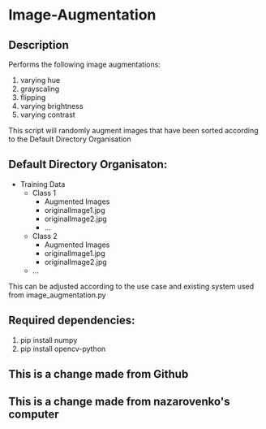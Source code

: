 # Image-Augmentation

## Description

Performs the following image augmentations:

1. varying hue
2. grayscaling
3. flipping
4. varying brightness
5. varying contrast

This script will randomly augment images that have been sorted according to the Default Directory Organisation

## Default Directory Organisaton:

- Training Data
  - Class 1
    - Augmented Images
    - originalImage1.jpg
    - originalImage2.jpg
    - ...
  - Class 2
    - Augmented Images
    - originalImage1.jpg
    - originalImage2.jpg
  - ...

This can be adjusted according to the use case and existing system used from image_augmentation.py

## Required dependencies:

1. pip install numpy
2. pip install opencv-python

## This is a change made from Github

## This is a change made from nazarovenko's computer

